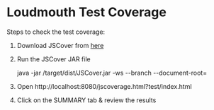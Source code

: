 Loudmouth Test Coverage
=======================

Steps to check the test coverage:

1) Download JSCover from [here](http://tntim96.github.com/JSCover/)
2) Run the JSCover JAR file

    java -jar <path to JSCover>/target/dist/JSCover.jar -ws --branch --document-root=<path to Loudmouth>

3) Open http://localhost:8080/jscoverage.html?test/index.html
4) Click on the SUMMARY tab & review the results